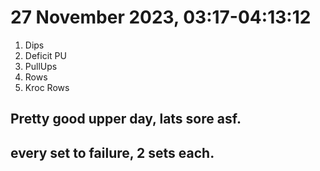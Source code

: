 # 27 November 2023, 03:17-04:13:12
1. Dips
2. Deficit PU
3. PullUps
4. Rows
5. Kroc Rows

## Pretty good upper day, lats sore asf.
## every set to failure, 2 sets each. 
